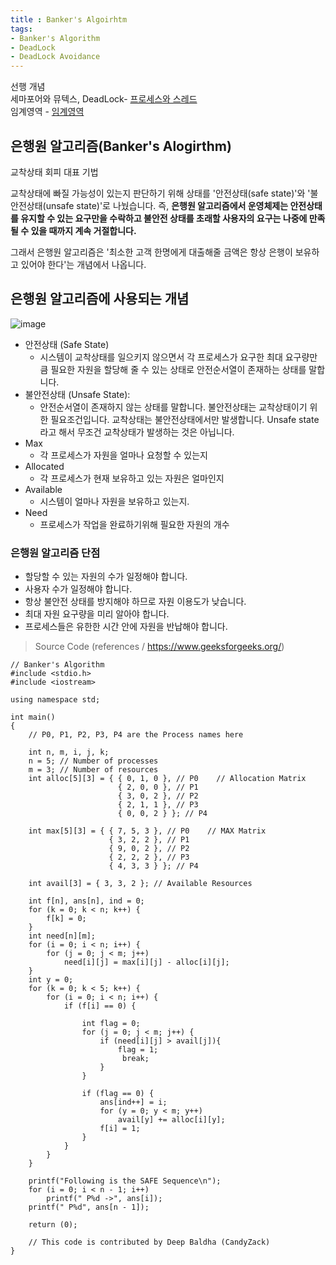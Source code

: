 ```yaml
---
title : Banker's Algoirhtm
tags:
- Banker's Algorithm
- DeadLock
- DeadLock Avoidance
---  
```


선행 개념  
세마포어와 뮤텍스, DeadLock- [프로세스와 스레드](/process-thread)  
임계영역 - [임계영역](/critical-section)  

## 은행원 알고리즘(Banker's Alogirthm)

교착상태 회피 대표 기법  

교착상태에 빠질 가능성이 있는지 판단하기 위해 상태를 '안전상태(safe state)'와 '불안전상태(unsafe state)'로 나눴습니다. 즉, **은행원 알고리즘에서 운영체제는 안전상태를 유지할 수 있는 요구만을 수락하고 불안전 상태를 초래할 사용자의 요구는 나중에 만족될 수 있을 때까지 계속 거절합니다.**

그래서 은행원 알고리즘은 '최소한 고객 한명에게 대출해줄 금액은 항상 은행이 보유하고 있어야 한다'는 개념에서 나옵니다.

## 은행원 알고리즘에 사용되는 개념

![image](https://user-images.githubusercontent.com/44635266/68369206-113d6f00-017d-11ea-8069-c5def5a07709.png)

* 안전상태 (Safe State)
  * 시스템이 교착상태를 일으키지 않으면서 각 프로세스가 요구한 최대 요구량만큼 필요한 자원을 할당해 줄 수 있는 상태로 안전순서열이 존재하는 상태를 말합니다.
* 불안전상태 (Unsafe State): 
  * 안전순서열이 존재하지 않는 상태를 말합니다. 불안전상태는 교착상태이기 위한 필요조건입니다. 교착상태는 불안전상태에서만 발생합니다. Unsafe state라고 해서 무조건 교착상태가 발생하는 것은 아닙니다.
* Max
  * 각 프로세스가 자원을 얼마나 요청할 수 있는지
* Allocated
  * 각 프로세스가 현재 보유하고 있는 자원은 얼마인지
* Available
  * 시스템이 얼마나 자원을 보유하고 있는지.
* Need
  * 프로세스가 작업을 완료하기위해 필요한 자원의 개수
  

### 은행원 알고리즘 단점

* 할당할 수 있는 자원의 수가 일정해야 합니다.
* 사용자 수가 일정해야 합니다.
* 항상 불안전 상태를 방지해야 하므로 자원 이용도가 낮습니다.
* 최대 자원 요구량을 미리 알아야 합니다.
* 프로세스들은 유한한 시간 안에 자원을 반납해야 합니다.

> Source Code (references / https://www.geeksforgeeks.org/)

```
// Banker's Algorithm 
#include <stdio.h> 
#include <iostream>

using namespace std;

int main() 
{ 
    // P0, P1, P2, P3, P4 are the Process names here 
  
    int n, m, i, j, k; 
    n = 5; // Number of processes 
    m = 3; // Number of resources 
    int alloc[5][3] = { { 0, 1, 0 }, // P0    // Allocation Matrix 
                        { 2, 0, 0 }, // P1 
                        { 3, 0, 2 }, // P2 
                        { 2, 1, 1 }, // P3 
                        { 0, 0, 2 } }; // P4 
  
    int max[5][3] = { { 7, 5, 3 }, // P0    // MAX Matrix 
                      { 3, 2, 2 }, // P1 
                      { 9, 0, 2 }, // P2 
                      { 2, 2, 2 }, // P3 
                      { 4, 3, 3 } }; // P4 
  
    int avail[3] = { 3, 3, 2 }; // Available Resources 
  
    int f[n], ans[n], ind = 0; 
    for (k = 0; k < n; k++) { 
        f[k] = 0; 
    } 
    int need[n][m]; 
    for (i = 0; i < n; i++) { 
        for (j = 0; j < m; j++) 
            need[i][j] = max[i][j] - alloc[i][j]; 
    } 
    int y = 0; 
    for (k = 0; k < 5; k++) { 
        for (i = 0; i < n; i++) { 
            if (f[i] == 0) { 
                
                int flag = 0; 
                for (j = 0; j < m; j++) { 
                    if (need[i][j] > avail[j]){ 
                        flag = 1; 
                         break; 
                    } 
                } 
  
                if (flag == 0) { 
                    ans[ind++] = i; 
                    for (y = 0; y < m; y++) 
                        avail[y] += alloc[i][y]; 
                    f[i] = 1; 
                } 
            } 
        } 
    } 
  
    printf("Following is the SAFE Sequence\n"); 
    for (i = 0; i < n - 1; i++) 
        printf(" P%d ->", ans[i]); 
    printf(" P%d", ans[n - 1]); 
  
    return (0); 
  
    // This code is contributed by Deep Baldha (CandyZack) 
} 
```
